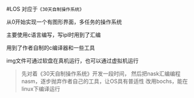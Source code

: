 #LOS
对应于`《30天自制操作系统》`

从0开始实现一个有图形界面，多任务的操作系统

主要使用c语言编写，写ipl时用到了汇编

用到了作者自制的c编译器和一些工具

img文件可通过软盘在真机运行，也可以通过虚拟机运行

>先对着《30天自制操作系统》开发一段时间，
 然后把nask汇编编程nasm，逐步抛弃作者自己的工具，让OS具有普适性
 改用bochs，能在linux下编译运行


